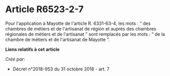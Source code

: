 # Article R6523-2-7

Pour l'application à Mayotte de l'article R. 6331-63-4, les mots : “ des chambres de métiers et de l'artisanat de région et
auprès des chambres régionales de métiers et de l'artisanat ” sont remplacés par les mots : “ de la chambre de métiers et de
l'artisanat de Mayotte ”.

**Liens relatifs à cet article**

_Créé par_:

  - Décret n°2018-953 du 31 octobre 2018 - art. 7
